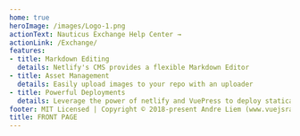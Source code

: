 ```yaml
---
home: true 
heroImage: /images/Logo-1.png
actionText: Nauticus Exchange Help Center →
actionLink: /Exchange/
features:
- title: Markdown Editing 
  details: Netlify's CMS provides a flexible Markdown Editor 
- title: Asset Management 
  details: Easily upload images to your repo with an uploader 
- title: Powerful Deployments
  details: Leverage the power of netlify and VuePress to deploy statically 
footer: MIT Licensed | Copyright © 2018-present Andre Liem (www.vuejsradar.com) 
title: FRONT PAGE
---
```


